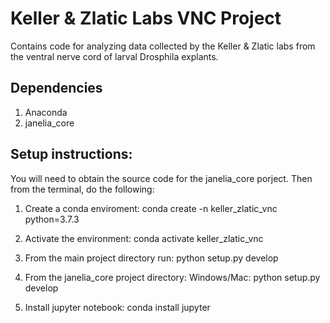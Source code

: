 # Keller & Zlatic Labs VNC Project

Contains code for analyzing data collected by the Keller & Zlatic labs from the ventral nerve cord of larval Drosphila explants. 

## Dependencies

1) Anaconda
2) janelia_core

## Setup instructions: 

You will need to obtain the source code for the janelia_core porject. Then from the terminal, do the following:

1) Create a conda enviroment: 
	conda create -n keller_zlatic_vnc python=3.7.3 

2) Activate the environment: 
	conda activate keller_zlatic_vnc

3) From the main project directory run:
    python setup.py develop

4) From the janelia_core project directory: 
	Windows/Mac: python setup.py develop

5) Install jupyter notebook:
	conda install jupyter
    

